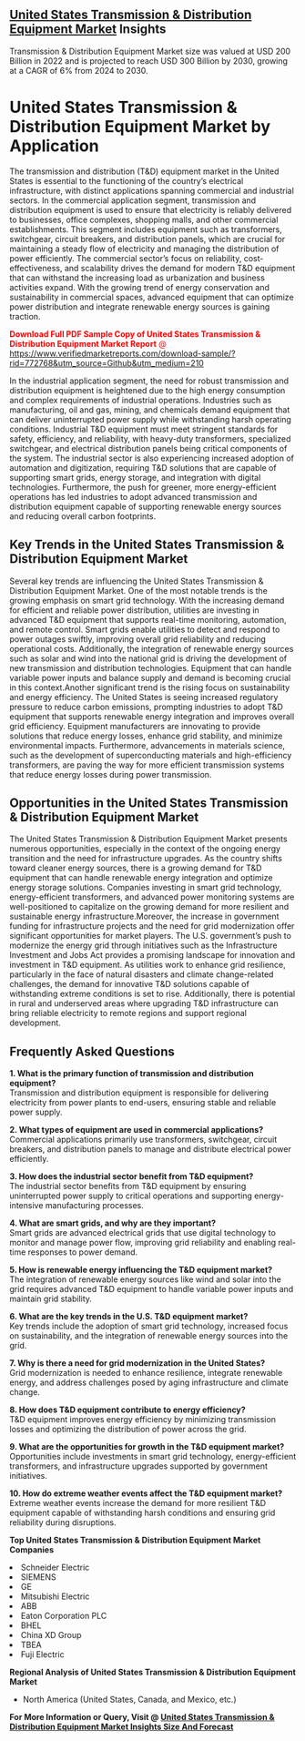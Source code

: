 <h2><a href="https://www.verifiedmarketreports.com/download-sample/?rid=772768&amp;utm_source=Github&amp;utm_medium=210" target="_blank">United States Transmission & Distribution Equipment Market</a> Insights</h2><p>Transmission & Distribution Equipment Market size was valued at USD 200 Billion in 2022 and is projected to reach USD 300 Billion by 2030, growing at a CAGR of 6% from 2024 to 2030.</p><p><h1>United States Transmission & Distribution Equipment Market by Application</h1><p>The transmission and distribution (T&D) equipment market in the United States is essential to the functioning of the country’s electrical infrastructure, with distinct applications spanning commercial and industrial sectors. In the commercial application segment, transmission and distribution equipment is used to ensure that electricity is reliably delivered to businesses, office complexes, shopping malls, and other commercial establishments. This segment includes equipment such as transformers, switchgear, circuit breakers, and distribution panels, which are crucial for maintaining a steady flow of electricity and managing the distribution of power efficiently. The commercial sector’s focus on reliability, cost-effectiveness, and scalability drives the demand for modern T&D equipment that can withstand the increasing load as urbanization and business activities expand. With the growing trend of energy conservation and sustainability in commercial spaces, advanced equipment that can optimize power distribution and integrate renewable energy sources is gaining traction.<p><span class=""><span style="color: #ff0000;"><strong>Download Full PDF Sample Copy of United States Transmission & Distribution Equipment Market Report</strong> @ </span><a href="https://www.verifiedmarketreports.com/download-sample/?rid=772768&amp;utm_source=Github&amp;utm_medium=210" target="_blank">https://www.verifiedmarketreports.com/download-sample/?rid=772768&amp;utm_source=Github&amp;utm_medium=210</a></span></p></p><p>In the industrial application segment, the need for robust transmission and distribution equipment is heightened due to the high energy consumption and complex requirements of industrial operations. Industries such as manufacturing, oil and gas, mining, and chemicals demand equipment that can deliver uninterrupted power supply while withstanding harsh operating conditions. Industrial T&D equipment must meet stringent standards for safety, efficiency, and reliability, with heavy-duty transformers, specialized switchgear, and electrical distribution panels being critical components of the system. The industrial sector is also experiencing increased adoption of automation and digitization, requiring T&D solutions that are capable of supporting smart grids, energy storage, and integration with digital technologies. Furthermore, the push for greener, more energy-efficient operations has led industries to adopt advanced transmission and distribution equipment capable of supporting renewable energy sources and reducing overall carbon footprints.<h2>Key Trends in the United States Transmission & Distribution Equipment Market</h2><p>Several key trends are influencing the United States Transmission & Distribution Equipment Market. One of the most notable trends is the growing emphasis on smart grid technology. With the increasing demand for efficient and reliable power distribution, utilities are investing in advanced T&D equipment that supports real-time monitoring, automation, and remote control. Smart grids enable utilities to detect and respond to power outages swiftly, improving overall grid reliability and reducing operational costs. Additionally, the integration of renewable energy sources such as solar and wind into the national grid is driving the development of new transmission and distribution technologies. Equipment that can handle variable power inputs and balance supply and demand is becoming crucial in this context.Another significant trend is the rising focus on sustainability and energy efficiency. The United States is seeing increased regulatory pressure to reduce carbon emissions, prompting industries to adopt T&D equipment that supports renewable energy integration and improves overall grid efficiency. Equipment manufacturers are innovating to provide solutions that reduce energy losses, enhance grid stability, and minimize environmental impacts. Furthermore, advancements in materials science, such as the development of superconducting materials and high-efficiency transformers, are paving the way for more efficient transmission systems that reduce energy losses during power transmission.<h2>Opportunities in the United States Transmission & Distribution Equipment Market</h2><p>The United States Transmission & Distribution Equipment Market presents numerous opportunities, especially in the context of the ongoing energy transition and the need for infrastructure upgrades. As the country shifts toward cleaner energy sources, there is a growing demand for T&D equipment that can handle renewable energy integration and optimize energy storage solutions. Companies investing in smart grid technology, energy-efficient transformers, and advanced power monitoring systems are well-positioned to capitalize on the growing demand for more resilient and sustainable energy infrastructure.Moreover, the increase in government funding for infrastructure projects and the need for grid modernization offer significant opportunities for market players. The U.S. government’s push to modernize the energy grid through initiatives such as the Infrastructure Investment and Jobs Act provides a promising landscape for innovation and investment in T&D equipment. As utilities work to enhance grid resilience, particularly in the face of natural disasters and climate change-related challenges, the demand for innovative T&D solutions capable of withstanding extreme conditions is set to rise. Additionally, there is potential in rural and underserved areas where upgrading T&D infrastructure can bring reliable electricity to remote regions and support regional development.<h2>Frequently Asked Questions</h2><p><strong>1. What is the primary function of transmission and distribution equipment?</strong><br>Transmission and distribution equipment is responsible for delivering electricity from power plants to end-users, ensuring stable and reliable power supply.</p><p><strong>2. What types of equipment are used in commercial applications?</strong><br>Commercial applications primarily use transformers, switchgear, circuit breakers, and distribution panels to manage and distribute electrical power efficiently.</p><p><strong>3. How does the industrial sector benefit from T&D equipment?</strong><br>The industrial sector benefits from T&D equipment by ensuring uninterrupted power supply to critical operations and supporting energy-intensive manufacturing processes.</p><p><strong>4. What are smart grids, and why are they important?</strong><br>Smart grids are advanced electrical grids that use digital technology to monitor and manage power flow, improving grid reliability and enabling real-time responses to power demand.</p><p><strong>5. How is renewable energy influencing the T&D equipment market?</strong><br>The integration of renewable energy sources like wind and solar into the grid requires advanced T&D equipment to handle variable power inputs and maintain grid stability.</p><p><strong>6. What are the key trends in the U.S. T&D equipment market?</strong><br>Key trends include the adoption of smart grid technology, increased focus on sustainability, and the integration of renewable energy sources into the grid.</p><p><strong>7. Why is there a need for grid modernization in the United States?</strong><br>Grid modernization is needed to enhance resilience, integrate renewable energy, and address challenges posed by aging infrastructure and climate change.</p><p><strong>8. How does T&D equipment contribute to energy efficiency?</strong><br>T&D equipment improves energy efficiency by minimizing transmission losses and optimizing the distribution of power across the grid.</p><p><strong>9. What are the opportunities for growth in the T&D equipment market?</strong><br>Opportunities include investments in smart grid technology, energy-efficient transformers, and infrastructure upgrades supported by government initiatives.</p><p><strong>10. How do extreme weather events affect the T&D equipment market?</strong><br>Extreme weather events increase the demand for more resilient T&D equipment capable of withstanding harsh conditions and ensuring grid reliability during disruptions.</p></p><p><strong>Top United States Transmission & Distribution Equipment Market Companies</strong></p><div data-test-id=""><p><li>Schneider Electric</li><li> SIEMENS</li><li> GE</li><li> Mitsubishi Electric</li><li> ABB</li><li> Eaton Corporation PLC</li><li> BHEL</li><li> China XD Group</li><li> TBEA</li><li> Fuji Electric</li></p><div><strong>Regional Analysis of&nbsp;United States Transmission & Distribution Equipment Market</strong></div><ul><li dir="ltr"><p dir="ltr">North America&nbsp;(United States, Canada, and Mexico, etc.)</p></li></ul><p><strong>For More Information or Query, Visit @&nbsp;</strong><strong><a href="https://www.verifiedmarketreports.com/product/transmission-and-distribution-equipment-market/?utm_source=Github&amp;utm_medium=210" target="_blank">United States Transmission & Distribution Equipment Market Insights Size And Forecast</a></strong></p></div>
